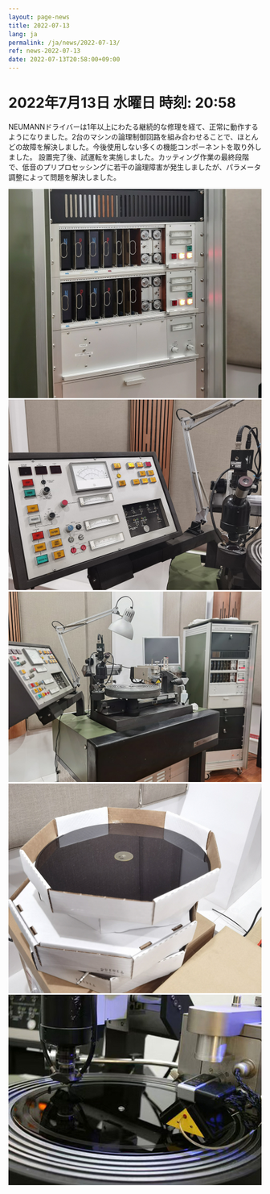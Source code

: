 ```yaml
---
layout: page-news
title: 2022-07-13
lang: ja
permalink: /ja/news/2022-07-13/
ref: news-2022-07-13
date: 2022-07-13T20:58:00+09:00
---
```



# 2022年7月13日   水曜日   時刻: 20:58 

NEUMANNドライバーは1年以上にわたる継続的な修理を経て、正常に動作するようになりました。2台のマシンの論理制御回路を組み合わせることで、ほとんどの故障を解決しました。今後使用しない多くの機能コンポーネントを取り外しました。
設置完了後、試運転を実施しました。カッティング作業の最終段階で、低音のプリプロセッシングに若干の論理障害が発生しましたが、パラメータ調整によって問題を解決しました。

![1](/assets/news/2022-07-13/1.jpg)
![2](/assets/news/2022-07-13/2.jpg)
![3](/assets/news/2022-07-13/3.jpg)
![4](/assets/news/2022-07-13/4.jpg)
![5](/assets/news/2022-07-13/5.jpg)
